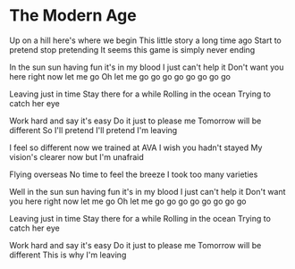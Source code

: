 # The Modern Age

Up on a hill here's where we begin
This little story a long time ago
Start to pretend stop pretending
It seems this game is simply never ending

In the sun sun having fun it's in my blood
I just can't help it
Don't want you here right now let me go
Oh let me
go go go go go go go go

Leaving just in time
Stay there for a while
Rolling in the ocean
Trying to catch her eye

Work hard and say it's easy
Do it just to please me
Tomorrow will be different
So I'll pretend I'll pretend I'm leaving

I feel so different now we trained at AVA
I wish you hadn't stayed
My vision's clearer now but I'm unafraid

Flying overseas
No time to feel the breeze
I took too many varieties

Well in the sun sun having fun it's in my blood
I just can't help it
Don't want you here right now let me go
Oh let me
go go go go go go go go

Leaving just in time
Stay there for a while
Rolling in the ocean
Trying to catch her eye

Work hard and say it's easy
Do it just to please me
Tomorrow will be different
This is why I'm leaving
